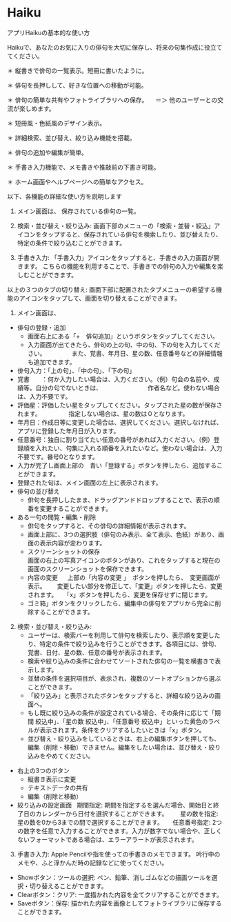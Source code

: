 # Haiku
アプリHaikuの基本的な使い方

Haikuで、あなたのお気に入りの俳句を大切に保存し、将来の句集作成に役立ててください。

＊ 縦書きで俳句の一覧表示。短冊に書いたように。

＊ 俳句を長押しして、好きな位置への移動が可能。

＊ 俳句の簡単な共有やフォトライブラリへの保存。
　＝＞ 他のユーザーとの交流が楽しめます。
 
＊ 短冊風・色紙風のデザイン表示。

＊ 詳細検索、並び替え、絞り込み機能を搭載。

＊ 俳句の追加や編集が簡単。

＊ 手書き入力機能で、メモ書きや推敲前の下書き可能。

＊ ホーム画面やヘルプページへの簡単なアクセス。

以下、各機能の詳細な使い方を説明します


1. メイン画面は、
保存されている俳句の一覧。

2. 検索・並び替え・絞り込み:
画面下部のメニューの「検索・並替・絞込」アイコンをタップすると、保存されている俳句を検索したり、並び替えたり、特定の条件で絞り込むことができます。

3. 手書き入力:
「手書入力」アイコンをタップすると、手書きの入力画面が開きます。
こちらの機能を利用することで、手書きでの俳句の入力や編集を楽しむことができます。

以上の３つのタブの切り替え:
画面下部に配置されたタブメニューの希望する機能のアイコンをタップして、画面を切り替えることができます。


1. メイン画面は、
* 俳句の登録・追加
    * 画面右上にある「+　俳句追加」というボタンをタップしてください。
    * 入力画面が出てきたら、俳句の上の句、中の句、下の句を入力してください。
　　　　また、覚書、年月日、星の数、任意番号などの詳細情報も追加できます。  
* 俳句入力：「上の句」、「中の句」、「下の句」
* 覚書　　：何か入力したい場合は、入力ください。（例）句会の名前や、成績等。自分の句でないときは、  　　　　　　　作者名など。使わない場合は、入力不要です。 
* 評価星：評価したい星をタップしてください。タップされた星の数が保存されます。  　　　　指定しない場合は、星の数は０となります。
* 年月日：作成日等に変更した場合は、選択してください。選択しなければ、アプリに登録した年月日が入ります。
* 任意番号：独自に割り当てたい任意の番号があれば入力ください。（例）登録順を入れたい、句集に入れる順番を入れたいなど。使わない場合は、入力不要です。番号0となります。    
* 入力が完了し画面上部の　青い「登録する」ボタンを押したら、追加することができます。
* 登録された句は、メイン画面の左上に表示されます。　
* 俳句の並び替え
    * 俳句を長押ししたまま、ドラッグアンドドロップすることで、表示の順番を変更することができます。　　
* ある一句の閲覧・編集・削除
    * 俳句をタップすると、その俳句の詳細情報が表示されます。
    * 画面上部に、3つの選択肢（俳句のみ表示、全て表示、色紙）があり、画面の表示内容が変わります。
    * スクリーンショットの保存　　　　　　　　　　　　　　　　　　　　　　　　　　　　　　　　　　　　　　　　　　画面の右上の写真アイコンのボタンがあり、これをタップすると現在の画面のスクリーンショットを保存できます。
    * 内容の変更  　上部の「内容の変更 」　ボタンを押したら、　変更画面が表示。  　 変更したい部分を修正して、「変更」ボタンを押したら、変更されます。  　「x」ボタンを押したら、変更を保存せずに閉じます。
    * ゴミ箱」ボタンをクリックしたら、編集中の俳句をアプリから完全に削除することができます。

2. 検索・並び替え・絞り込み:
    * ユーザーは、検索バーを利用して俳句を検索したり、表示順を変更したり、特定の条件で絞り込みを行うことができます。各項目には、俳句、覚書、日付、星の数、任意の番号が表示されます。
    * 検索や絞り込みの条件に合わせてソートされた俳句の一覧を横書きで表示します。
    * 並替の条件を選択項目が、表示され、複数のソートオプションから選ぶことができます。
    * 「絞り込み」と表示されたボタンをタップすると、詳細な絞り込みの画面へ。
    * もし既に絞り込みの条件が設定されている場合、その条件に応じて「期間 絞込中」、「星の数 絞込中」、「任意番号 絞込中」といった黄色のラベルが表示されます。条件をクリアするしたいときは「x」ボタン。 
    * 並び替え・絞り込みをしているときは、右上の編集ボタンを押しても、編集（削除・移動）できません。編集をしたい場合は、並び替え・絞り込みをやめてください。
* 右上の3つのボタン　 
    * 縦書き表示に変更
    * テキストデータの共有
    * 編集（削除と移動）
* 絞り込みの設定画面     期間指定: 期間を指定するを選んだ場合、開始日と終了日のカレンダーから日付を選択することができます。　  　星の数を指定: 星の数を0から3までの間で選択することができます。    　任意番号指定: 2つの数字を任意で入力することができます。入力が数字でない場合や、正しくないフォーマットである場合は、エラーアラートが表示されます。

3. 手書き入力:
Apple Pencilや指を使っての手書きのメモできます。
吟行中のメモや、ふと浮かんだ時の記録などに使ってください。
* Showボタン：ツールの選択: ペン、鉛筆、消しゴムなどの描画ツールを選択・切り替えることができます。		
* Clearボタン：クリア: 一度描かれた内容を全てクリアすることができます。
* Saveボタン：保存: 描かれた内容を画像としてフォトライブラリに保存することができます。



